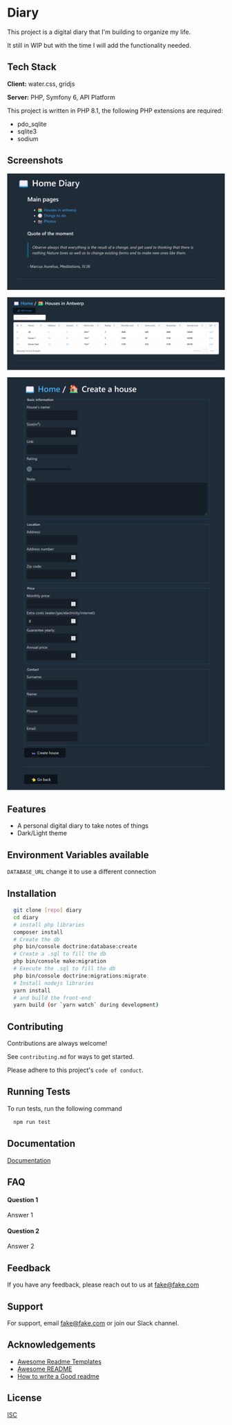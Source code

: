 # Diary

This project is a digital diary that I'm building to organize my life.

It still in WIP but with the time I will add the functionality needed.

## Tech Stack

**Client:** water.css, gridjs

**Server:** PHP, Symfony 6, API Platform

This project is written in PHP 8.1, the following PHP extensions are required:

- pdo_sqlite
- sqlite3
- sodium

## Screenshots

![Homepage](https://raw.githubusercontent.com/MysterHawk/diary/main/docs/img/home_page.png)

![Houses in Antwerp](https://raw.githubusercontent.com/MysterHawk/diary/main/docs/img/houses_in_antwerp.png)

![Create house](https://raw.githubusercontent.com/MysterHawk/diary/main/docs/img/create_house.png)


## Features

- A personal digital diary to take notes of things
- Dark/Light theme


## Environment Variables available

`DATABASE_URL` change it to use a different connection


## Installation


```bash
  git clone [repo] diary
  cd diary
  # install php libraries
  composer install
  # Create the db
  php bin/console doctrine:database:create
  # Create a .sql to fill the db
  php bin/console make:migration
  # Execute the .sql to fill the db
  php bin/console doctrine:migrations:migrate
  # Install nodejs libraries
  yarn install
  # and build the front-end
  yarn build (or `yarn watch` during development)
```
    
## Contributing

Contributions are always welcome!

See `contributing.md` for ways to get started.

Please adhere to this project's `code of conduct`.


## Running Tests

To run tests, run the following command

```bash
  npm run test
```


## Documentation

[Documentation](https://linktodocumentation)


## FAQ

#### Question 1

Answer 1

#### Question 2

Answer 2


## Feedback

If you have any feedback, please reach out to us at fake@fake.com


## Support

For support, email fake@fake.com or join our Slack channel.


## Acknowledgements

 - [Awesome Readme Templates](https://awesomeopensource.com/project/elangosundar/awesome-README-templates)
 - [Awesome README](https://github.com/matiassingers/awesome-readme)
 - [How to write a Good readme](https://bulldogjob.com/news/449-how-to-write-a-good-readme-for-your-github-project)


## License

[ISC](https://choosealicense.com/licenses/isc/)

